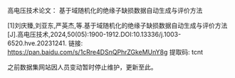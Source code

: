 高电压技术论文： 基于域随机化的绝缘子缺损数据自动生成与评价方法 


[1]刘庆臻,刘亚东,严英杰,等.基于域随机化的绝缘子缺损数据自动生成与评价方法[J].高电压技术,2024,50(05):1900-1912.DOI:10.13336/j.1003-6520.hve.20231241.
链接: https://pan.baidu.com/s/1cRre4DSnQPhrZGkeMUnY8g 提取码: tcnt 

之前数据集网站因人员变动暂时停止维护，更新至此。


